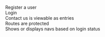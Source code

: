 Register a user<br />
Login<br />
Contact us is viewable as entries<br />
Routes are protected<br />
Shows or displays navs based on login status<br />

